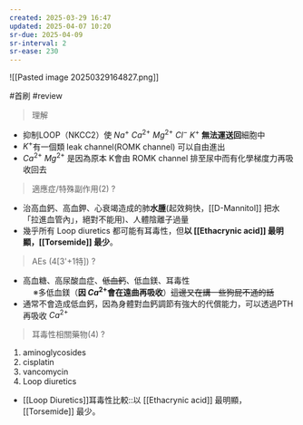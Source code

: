 ```yaml
---
created: 2025-03-29 16:47
updated: 2025-04-07 10:20
sr-due: 2025-04-09
sr-interval: 2
sr-ease: 230
---
```

![[Pasted image 20250329164827.png]]

#首刷 #review 

>理解

- 抑制LOOP（NKCC2）使 $Na^+$ $Ca^{2+}$ $Mg^{2+}$ $Cl^-$ $K^+$ **無法運送回**細胞中
- $K^+$有一個類 leak channel(ROMK channel) 可以自由進出
- $Ca^{2+}$ $Mg^{2+}$ 是因為原本 K會由 ROMK channel 排至尿中而有化學梯度力再吸收回去


> 適應症/特殊副作用(2)
?
- 治高血鈣、高血鉀、心衰竭造成的肺**水腫**(起效夠快，[[D-Mannitol]] 把水「拉進血管內」，絕對不能用)、人體陰離子過量
- 幾乎所有 Loop diuretics 都可能有耳毒性，但**以 [[Ethacrynic acid]] 最明顯，[[Torsemide]] 最少**。 <!--SR:!2025-04-09,2,250-->


> AEs (4[3'+1特])
?
- 高血糖、高尿酸血症、~~低血鈣~~、低血鎂、耳毒性  
　  ※多低血鎂（**因 $Ca^{2+}$會在遠曲再吸收**）~~這邊又在講一些狗屁不通的話~~
- 通常不會造成低血鈣，因為身體對血鈣調節有強大的代償能力，可以透過PTH再吸收 $Ca^{2+}$ <!--SR:!2025-04-18,11,270-->

> 耳毒性相關藥物(4)
?
1.  aminoglycosides  
2. cisplatin  
3. vancomycin
4. Loop diuretics <!--SR:!2025-04-22,15,290-->


- [[Loop Diuretics]]耳毒性比較::以 [[Ethacrynic acid]] 最明顯，[[Torsemide]] 最少。 <!--SR:!2025-04-22,15,290-->